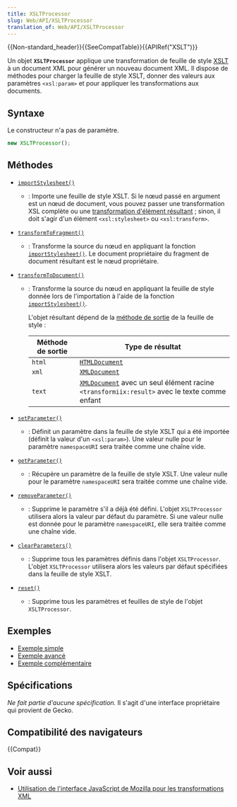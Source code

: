 ```yaml
---
title: XSLTProcessor
slug: Web/API/XSLTProcessor
translation_of: Web/API/XSLTProcessor
---
```


{{Non-standard_header}}{{SeeCompatTable}}{{APIRef("XSLT")}}

Un objet **`XSLTProcessor`** applique une transformation de feuille de style [XSLT](/fr/docs/Web/XSLT) à un document XML pour générer un nouveau document XML. Il dispose de méthodes pour charger la feuille de style XSLT, donner des valeurs aux paramètres `<xsl:param>` et pour appliquer les transformations aux documents.

## Syntaxe

Le constructeur n'a pas de paramètre.

```js
new XSLTProcessor();
```

## Méthodes

- [`importStylesheet()`](/fr/docs/Web/API/XSLTProcessor/importStylesheet)
  - : Importe une feuille de style XSLT. Si le nœud passé en argument est un nœud de document, vous pouvez passer une transformation XSL complète ou une [transformation d'élément résultant](https://www.w3.org/TR/xslt/#result-element-stylesheet)&nbsp;; sinon, il doit s'agir d'un élément `<xsl:stylesheet>` ou `<xsl:transform>`.
- [`transformToFragment()`](/fr/docs/Web/API/XSLTProcessor/transformToFragment)
  - : Transforme la source du nœud en appliquant la fonction [`importStylesheet()`](/fr/docs/Web/API/XSLTProcessor/importStylesheet). Le document propriétaire du fragment de document résultant est le nœud propriétaire.
- [`transformToDocument()`](/fr/docs/Web/API/XSLTProcessor/transformToDocument)

  - : Transforme la source du nœud en appliquant la feuille de style donnée lors de l'importation à l'aide de la fonction [`importStylesheet()`](/fr/docs/Web/API/XSLTProcessor/importStylesheet).

    L'objet résultant dépend de la [méthode de sortie](https://www.w3.org/TR/xslt/#output) de la feuille de style&nbsp;:

    | Méthode de sortie | Type de résultat                                                                                                             |
    | ----------------- | ---------------------------------------------------------------------------------------------------------------------------- |
    | `html`            | [`HTMLDocument`](/fr/docs/Web/API/HTMLDocument)                                                                              |
    | `xml`             | [`XMLDocument`](/fr/docs/Web/API/XMLDocument)                                                                                |
    | `text`            | [`XMLDocument`](/fr/docs/Web/API/XMLDocument) avec un seul élément racine `<transformiix:result>` avec le texte comme enfant |

- [`setParameter()`](/fr/docs/Web/API/XSLTProcessor/setParameter)
  - : Définit un paramètre dans la feuille de style XSLT qui a été importée (définit la valeur d'un `<xsl:param>`). Une valeur nulle pour le paramètre `namespaceURI` sera traitée comme une chaîne vide.
- [`getParameter()`](/fr/docs/Web/API/XSLTProcessor/getParameter)
  - : Récupère un paramètre de la feuille de style XSLT. Une valeur nulle pour le paramètre `namespaceURI` sera traitée comme une chaîne vide.
- [`removeParameter()`](/fr/docs/Web/API/XSLTProcessor/removeParameter)
  - : Supprime le paramètre s'il a déjà été défini. L'objet `XSLTProcessor` utilisera alors la valeur par défaut du paramètre. Si une valeur nulle est donnée pour le paramètre `namespaceURI`, elle sera traitée comme une chaîne vide.
- [`clearParameters()`](/fr/docs/Web/API/XSLTProcessor/clearParameters)
  - : Supprime tous les paramètres définis dans l'objet `XSLTProcessor`. L'objet `XSLTProcessor` utilisera alors les valeurs par défaut spécifiées dans la feuille de style XSLT.
- [`reset()`](/fr/docs/Web/API/XSLTProcessor/reset)
  - : Supprime tous les paramètres et feuilles de style de l'objet `XSLTProcessor`.

## Exemples

- [Exemple simple](/fr/docs/Web/XSLT/XSLT_JS_interface_in_Gecko/Basic_Example)
- [Exemple avancé](/fr/docs/Web/XSLT/XSLT_JS_interface_in_Gecko/Advanced_Example)
- [Exemple complémentaire](/fr/docs/Web/XSLT/XSLT_JS_interface_in_Gecko/JavaScript_XSLT_Bindings)

## Spécifications

_Ne fait partie d'aucune spécification._ Il s'agit d'une interface propriétaire qui provient de Gecko.

## Compatibilité des navigateurs

{{Compat}}

## Voir aussi

- [Utilisation de l'interface JavaScript de Mozilla pour les transformations XML](/fr/docs/Web/XSLT/Using_the_Mozilla_JavaScript_interface_to_XSL_Transformations)
